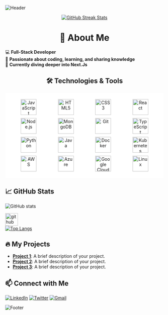 <!-- Header -->
![Header](https://scontent.xx.fbcdn.net/v/t1.15752-9/448807327_1943378422790961_2583258915239421780_n.png?_nc_cat=101&ccb=1-7&_nc_sid=0024fc&_nc_eui2=AeHBlejKiwm7TjEO8MxFYO8S1vq3j-pxIDvW-reP6nEgO2_PnyoOyvyUo6puZwJM_vMUHqHj_4codYXY6diMcNRL&_nc_ohc=O0BiNm5UOxcQ7kNvgGc1LjG&_nc_ad=z-m&_nc_cid=0&_nc_ht=scontent.xx&oh=03_Q7cD1QH2cD363T4E1W_mCG28eNiTzwhBdaAfrI76XrcTk0ReVg&oe=66AB2B68)

<div align="center">
  <a href="https://git.io/streak-stats">
    <img src="https://github-readme-streak-stats.herokuapp.com/?user=umayermdemon&theme=radical" alt="GitHub Streak Stats">
  </a>
</div>

<div >
  <h1 align="center">🚀 About Me</h1>
  <ul style="list-style: none; padding: 0;">
    <li>💻 <strong>Full-Stack Developer</strong></li>
    <li>🌟 <strong>Passionate about coding, learning, and sharing knowledge</strong></li>
    <li>🌱 <strong>Currently diving deeper into Next.Js</strong></li>
  </ul>
</div>

<div align="center">
  <h2>🛠️ Technologies & Tools</h2>
</div>

<div style="background-color: white; padding: 20px; display: grid; grid-template-columns: repeat(4, 1fr); gap: 10px; text-align: center;">
  <div><img src="https://img.shields.io/badge/-000?style=flat&logo=JavaScript&logoColor=F7DF1E" alt="JavaScript" style="width: 50px;"></div>
  <div><img src="https://img.shields.io/badge/-000?style=flat&logo=HTML5&logoColor=E34F26" alt="HTML5" style="width: 50px;"></div>
  <div><img src="https://img.shields.io/badge/-000?style=flat&logo=CSS3&logoColor=1572B6" alt="CSS3" style="width: 50px;"></div>
  <div><img src="https://img.shields.io/badge/-000?style=flat&logo=React&logoColor=61DAFB" alt="React" style="width: 50px;"></div>
  <div><img src="https://img.shields.io/badge/-000?style=flat&logo=Node.js&logoColor=339933" alt="Node.js" style="width: 50px;"></div>
  <div><img src="https://img.shields.io/badge/-000?style=flat&logo=MongoDB&logoColor=47A248" alt="MongoDB" style="width: 50px;"></div>
  <div><img src="https://img.shields.io/badge/-000?style=flat&logo=Git&logoColor=F05032" alt="Git" style="width: 50px;"></div>
  <div><img src="https://img.shields.io/badge/-000?style=flat&logo=TypeScript&logoColor=007ACC" alt="TypeScript" style="width: 50px;"></div>
  <div><img src="https://img.shields.io/badge/-000?style=flat&logo=Python&logoColor=3776AB" alt="Python" style="width: 50px;"></div>
  <div><img src="https://img.shields.io/badge/-000?style=flat&logo=Java&logoColor=007396" alt="Java" style="width: 50px;"></div>
  <div><img src="https://img.shields.io/badge/-000?style=flat&logo=Docker&logoColor=2496ED" alt="Docker" style="width: 50px;"></div>
  <div><img src="https://img.shields.io/badge/-000?style=flat&logo=Kubernetes&logoColor=326CE5" alt="Kubernetes" style="width: 50px;"></div>
  <div><img src="https://img.shields.io/badge/-000?style=flat&logo=AWS&logoColor=232F3E" alt="AWS" style="width: 50px;"></div>
  <div><img src="https://img.shields.io/badge/-000?style=flat&logo=Azure&logoColor=0078D4" alt="Azure" style="width: 50px;"></div>
  <div><img src="https://img.shields.io/badge/-000?style=flat&logo=GoogleCloud&logoColor=4285F4" alt="Google Cloud" style="width: 50px;"></div>
  <div><img src="https://img.shields.io/badge/-000?style=flat&logo=Linux&logoColor=FCC624" alt="Linux" style="width: 50px;"></div>
</div>


## 📈 GitHub Stats
![GitHub stats](https://github-readme-stats.vercel.app/api?username=umayermdemon&show_icons=true)  

[<img src='https://cdn.jsdelivr.net/npm/simple-icons@3.0.1/icons/github.svg' alt='github' height='40'>](https://github.com/umayermdemon)  
[![Top Langs](https://github-readme-stats.vercel.app/api/top-langs/?username=umayermdemon)](https://github.com/anuraghazra/github-readme-stats)


## 🔥 My Projects
- [**Project 1**](https://github.com/umayermdemon/swift-parcel-client): A brief description of your project.
- [**Project 2**](https://github.com/umayermdemon/artistry-avenue-client): A brief description of your project.
- [**Project 3**](https://github.com/umayermdemon/electro-care-client): A brief description of your project.

## 📫 Connect with Me
[![LinkedIn](https://img.shields.io/badge/LinkedIn-blue?style=flat&logo=linkedin)](https://www.linkedin.com/in/md-emon-miah-3579a621b)
[![Twitter](https://img.shields.io/badge/Twitter-blue?style=flat&logo=twitter)](https://x.com/umayermdemon)
[![Gmail](https://img.shields.io/badge/Gmail-red?style=flat&logo=gmail)](mailto:mamudmdemon@gmail.com)

<!-- Footer -->
![Footer](https://your-image-url.com/footer.png)
